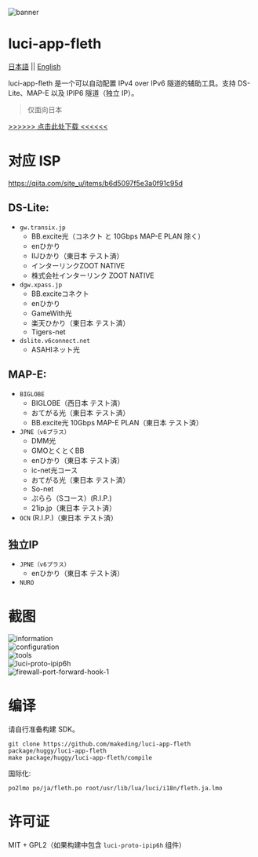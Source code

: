 ![banner](./logo/fleth-banner.svg)
# luci-app-fleth
[日本語](./readme.md) || [English](./readme-en.md)

luci-app-fleth 是一个可以自动配置 IPv4 over IPv6 隧道的辅助工具。支持 DS-Lite、MAP-E 以及 IPIP6 隧道（独立 IP）。

> 仅面向日本

[>>>>>> 点击此处下载 <<<<<<](https://github.com/makeding/luci-app-fleth/releases)
# 对应 ISP
https://qiita.com/site_u/items/b6d5097f5e3a0f91c95d  

## DS-Lite:
- `gw.transix.jp`
    - BB.excite光（コネクト と 10Gbps MAP-E PLAN 除く）
    - enひかり
    - IIJひかり（東日本 テスト済）
    - インターリンクZOOT NATIVE
    - 株式会社インターリンク ZOOT NATIVE
- `dgw.xpass.jp`
    - BB.exciteコネクト
    - enひかり
    - GameWith光
    - 楽天ひかり（東日本 テスト済）
    - Tigers-net
- `dslite.v6connect.net`
    - ASAHIネット光
## MAP-E:
- `BIGLOBE`
  - BIGLOBE（西日本 テスト済）
  - おてがる光（東日本 テスト済）
  - BB.excite光 10Gbps MAP-E PLAN（東日本 テスト済）
- `JPNE（v6プラス）`
    - DMM光
    - GMOとくとくBB
    - enひかり（東日本 テスト済）
    - ic-net光コース
    - おてがる光（東日本 テスト済）
    - So-net
    - ぷらら（Sコース）(R.I.P.)
    - 21ip.jp（東日本 テスト済）
- `OCN` (R.I.P.)（東日本 テスト済）

## 独立IP
- `JPNE（v6プラス）`
  - enひかり（東日本 テスト済）
- `NURO`

# 截图
![information](./screenshots/luci-information-3.jpeg)  
![configuration](./screenshots/luci-configuration-3.jpeg)  
![tools](./screenshots/luci-tools-1.jpeg)  
![luci-proto-ipip6h](./screenshots/luci-proto-ipip6h.jpeg)  
![firewall-port-forward-hook-1](./screenshots/firewall-port-forward-hook-1.png)


# 编译
请自行准备构建 SDK。

```
git clone https://github.com/makeding/luci-app-fleth package/huggy/luci-app-fleth
make package/huggy/luci-app-fleth/compile
```

国际化:
```
po2lmo po/ja/fleth.po root/usr/lib/lua/luci/i18n/fleth.ja.lmo
```
# 许可证
MIT + GPL2（如果构建中包含 `luci-proto-ipip6h` 组件）